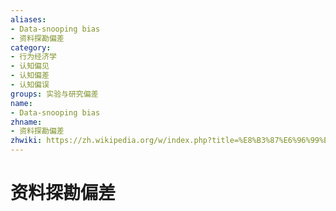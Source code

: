 ```yaml
---
aliases:
- Data-snooping bias
- 资料探勘偏差
category:
- 行为经济学
- 认知偏见
- 认知偏差
- 认知偏误
groups: 实验与研究偏差
name:
- Data-snooping bias
zhname:
- 资料探勘偏差
zhwiki: https://zh.wikipedia.org/w/index.php?title=%E8%B3%87%E6%96%99%E6%8E%A2%E5%8B%98%E5%81%8F%E8%AA%A4&action=edit&redlink=1
---
```


# 资料探勘偏差


